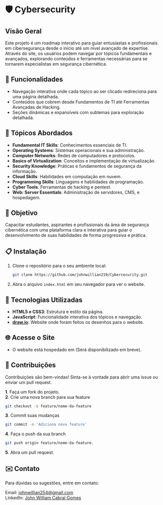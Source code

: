 # 🛡️ Cybersecurity 

## Visão Geral
Este projeto é um roadmap interativo para guiar entusiastas e profissionais em cibersegurança desde o início até um nível avançado de expertise. Através do site, os usuários podem navegar por tópicos fundamentais e avançados, explorando conteúdos e ferramentas necessárias para se tornarem especialistas em segurança cibernética.

## 🚀 Funcionalidades
- Navegação interativa onde cada tópico ao ser clicado redireciona para uma página detalhada.
- Conteúdos que cobrem desde Fundamentos de TI até Ferramentas Avançadas de Hacking.
- Seções dinâmicas e expansíveis com subtemas para exploração detalhada.

## 🔧 Tópicos Abordados
- **Fundamental IT Skills**: Conhecimentos essenciais de TI.
- **Operating Systems**: Sistemas operacionais e sua administração.
- **Computer Networks**: Redes de computadores e protocolos.
- **Basics of Virtualization**: Conceitos e implementação de virtualização.
- **Security Knowledge**: Práticas e fundamentos de segurança da informação.
- **Cloud Skills**: Habilidades em computação em nuvem.
- **Programming Skills**: Linguagens e habilidades de programação.
- **Cyber Tools**: Ferramentas de hacking e pentest.
- **Web: Server Essentials**: Administração de servidores, CMS, e hospedagem.

## 🎯 Objetivo
Capacitar estudantes, aspirantes e profissionais da área de segurança cibernética com uma plataforma clara e interativa para guiar o desenvolvimento de suas habilidades de forma progressiva e prática.

## 📋 Instalação
1. Clone o repositório para o seu ambiente local:
   ```bash
   git clone https://github.com/johnwillian219/Cybercecurity.git

2. Abra o arquivo ```index.html``` em seu navegador para ver o website.

## 🚧 Tecnologias Utilizadas
- **HTML5 e CSS3**: Estrutura e estilo da página.
- **JavaScript**: Funcionalidade interativa dos tópicos e navegação.
- **[draw.io](https://www.draw.io)**: Website onde foram feitos os desenhos para o website.

## 🌐 Acesse o Site
- O website está hospedado em (Será disponibilizado em breve).

## 🤝 Contribuições
Contribuições são bem-vindas! Sinta-se à vontade para abrir uma issue ou enviar um pull request.

**1**. Faça um fork do projeto.  
**2**. Crie uma nova branch para sua feature 
```bash
git checkout -b feature/nome-da-feature
```
**3**. Commit suas mudanças 
```bash
git commit -m 'Adiciona nova feature'  
```
**4**. Faça o push da sua branch 
```bash
git push origin feature/nome-da-feature.  
```
**5**. Abra um pull request.

## ✉️ Contato
Para dúvidas ou sugestões, entre em contato:

Email: johnwillian254@gmail.com  
LinkedIn: [John William Cabral Gomes](https://www.linkedin.com/in/john-william-cabral-gomes-031389234/)
